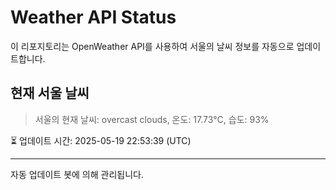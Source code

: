 
# Weather API Status

이 리포지토리는 OpenWeather API를 사용하여 서울의 날씨 정보를 자동으로 업데이트합니다.

## 현재 서울 날씨
> 서울의 현재 날씨: overcast clouds, 온도: 17.73°C, 습도: 93%

⏳ 업데이트 시간: 2025-05-19 22:53:39 (UTC)

---
자동 업데이트 봇에 의해 관리됩니다.
